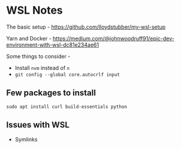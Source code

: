 # WSL Notes

The basic setup - https://github.com/lloydstubber/my-wsl-setup

Yarn and Docker - https://medium.com/@johnwoodruff91/epic-dev-environment-with-wsl-dc81e234ae61

Some things to consider -
- Install `nvm` instead of `n`
- `git config --global core.autocrlf input`

## Few packages to install

```shell
sudo apt install curl build-essentials python
```

## Issues with WSL
- Symlinks
